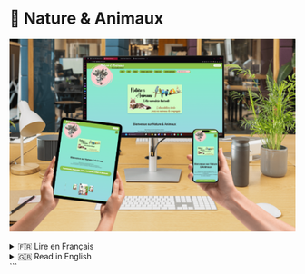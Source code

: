 # 🌿 Nature & Animaux

![Bannière du site](./docs/images/Banner.png)

<details>
<summary>🇫🇷 Lire en Français</summary>

## Présentation du projet

Nature & Animaux est un site e-commerce dédié aux produits naturels et animaliers.  
Le projet vise à remplacer l’ancien site basé sur Wix pour réduire les coûts et offrir plus de liberté technique.  

Les objectifs principaux :  
- Mise en place d’une boutique en ligne performante.  
- Gestion des utilisateurs et administrateurs.  
- Gestion des commandes, produits et stocks via une interface admin simple.  
- Authentification sécurisée (utilisateurs et admins).  
- Connexion Google OAuth2.  
- Optimisation des performances (lazy loading, responsive design).  

---

## Stack Technique

- **Frontend** : Angular (mode standalone, responsive mobile/tablette/desktop).  
- **Backend** : Django (API REST).  
- **Base de données relationnelle** : PostgreSQL (utilisateurs et administrateurs).  
- **Base de données NoSQL** : MongoDB (produits).  
- **Autres** : Cloudinary (upload d’images), Stripe (paiements en ligne), OAuth2 (Google login).  

---

## Architecture

![Diagramme d’architecture](./docs/images/architecture.png)

---

## Base de données

![Diagramme BDD](./docs/images/Database.png)

- **PostgreSQL** : gestion des utilisateurs et des administrateurs.  
- **MongoDB** : stockage des produits et gestion flexible du catalogue.  

---

## Installation & Lancement

### 1. Cloner le projet
```
git clone https://github.com/TON_GITHUB/Nature-Animaux.git
cd Nature-Animaux
```
### 2. Lancer le backend (Django)
```
cd backend
python -m venv .venv
source .venv/bin/activate
pip install -r requirements.txt
python manage.py migrate
python manage.py runserver
```
### 3. Lancer le frontend (Angular)
```
cd frontend
npm install
ng serve
```
Le site sera accessible sur : http://localhost:4200

L’API sur : http://127.0.0.1:8000

## Fonctionnalités principales
Authentification sécurisée (JWT + OAuth2 Google).

Gestion des produits (CRUD).

Gestion des utilisateurs et administrateurs.

Panier et commandes.

Paiement en ligne (Stripe).

Upload d’images (Cloudinary).

Responsive design.

## Roadmap
 Mise en place de la base projet (Angular + Django).

 Authentification sécurisée.

 Gestion utilisateurs/admins.

 Connexion PostgreSQL & MongoDB.

 Lazy loading (optimisation perf).

 Intégration paiement Stripe.

 Gestion avancée des commandes & livraisons.

 Finalisation interface admin.

## Équipe
Erwan Lebreton – Développeur Fullstack (Frontend & Backend).

Yoann Gaubert – Responsable projet (Nature & Animaux).

</details>


<details>
<summary>🇬🇧 Read in English</summary>

##  Project Overview

Nature & Animaux is an e-commerce website dedicated to natural and animal-related products.  
The project aims to replace the former Wix-based site to reduce costs and provide greater technical freedom.  

Main objectives:  
- Build a high-performance online store.  
- Manage users and administrators.  
- Manage orders, products, and stock through a simple admin interface.  
- Secure authentication (users and admins).  
- Google OAuth2 login integration.  
- Performance optimization (lazy loading, responsive design).  

---

## Tech Stack

- **Frontend**: Angular (standalone mode, responsive for mobile/tablet/desktop).  
- **Backend**: Django (REST API).  
- **Relational Database**: PostgreSQL (users and administrators).  
- **NoSQL Database**: MongoDB (products).  
- **Others**: Cloudinary (image uploads), Stripe (online payments), OAuth2 (Google login).  

---

## Architecture

![System Architecture](./docs/images/architecture.png)

---

##  Database

![Database Diagram](./docs/images/Database.png)

- **PostgreSQL**: handles users and administrators.  
- **MongoDB**: manages products with flexible catalog storage.  

---

## Installation & Setup

### 1. Clone the project
```bash
git clone https://github.com/TON_GITHUB/Nature-Animaux.git
cd Nature-Animaux
```
### 2. Run the backend (Django)
```
cd backend
python -m venv .venv
source .venv/bin/activate
pip install -r requirements.txt
python manage.py migrate
python manage.py runserver
```
### 3. Run the frontend (Angular)
```
cd frontend
npm install
ng serve
```

The website will be available at: http://localhost:4200

The API at: http://127.0.0.1:8000

## Key Features

Secure authentication (JWT + Google OAuth2).

Product management (CRUD).

User and admin management.

Cart and orders.

Online payments (Stripe).

Image upload (Cloudinary).

Responsive design.

## Roadmap

 Project setup (Angular + Django).

 Secure authentication.

 User/admin management.

 PostgreSQL & MongoDB connection.

 Lazy loading (performance optimization).

 Stripe payment integration.

 Advanced order & delivery management.

 Admin interface finalization.

## Team

Erwan Lebreton – Fullstack Developer (Frontend & Backend).

Yoann Gaubert – Project Manager (Nature & Animaux).

</details> ```